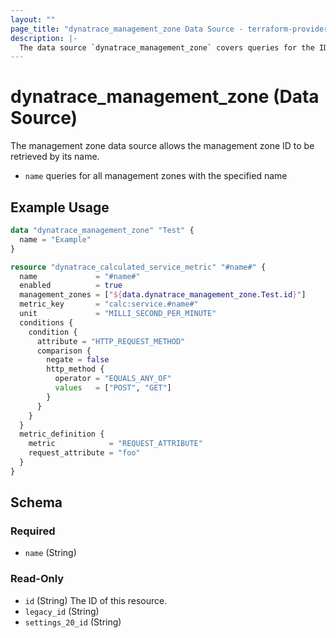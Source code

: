 ```yaml
---
layout: ""
page_title: "dynatrace_management_zone Data Source - terraform-provider-dynatrace"
description: |-
  The data source `dynatrace_management_zone` covers queries for the ID of a management zone based on name
---
```


# dynatrace_management_zone (Data Source)

The management zone data source allows the management zone ID to be retrieved by its name.

- `name` queries for all management zones with the specified name

## Example Usage

```terraform
data "dynatrace_management_zone" "Test" {
  name = "Example"
}

resource "dynatrace_calculated_service_metric" "#name#" {
  name             = "#name#"
  enabled          = true
  management_zones = ["${data.dynatrace_management_zone.Test.id}"]
  metric_key       = "calc:service.#name#"
  unit             = "MILLI_SECOND_PER_MINUTE"
  conditions {
    condition {
      attribute = "HTTP_REQUEST_METHOD"
      comparison {
        negate = false
        http_method {
          operator = "EQUALS_ANY_OF"
          values   = ["POST", "GET"]
        }
      }
    }
  }
  metric_definition {
    metric            = "REQUEST_ATTRIBUTE"
    request_attribute = "foo"
  }
}
```

<!-- schema generated by tfplugindocs -->
## Schema

### Required

- `name` (String)

### Read-Only

- `id` (String) The ID of this resource.
- `legacy_id` (String)
- `settings_20_id` (String)